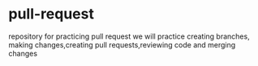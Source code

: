 # pull-request
repository for practicing pull request
we will practice creating branches, making changes,creating pull requests,reviewing code and merging changes
